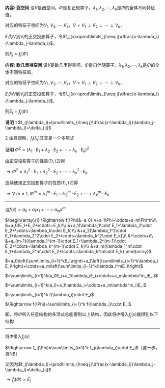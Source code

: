 **内容: 酉空间**
设$V$是酉空间，$\Phi$是复正规算子，$\lambda_1,\lambda_2,\cdots,\lambda_k$是$\Phi$的全体不同特征值，

对应的特征子空间为$V_1,V_2,\cdots,V_k$，$V=V_1\perp V_2\perp\cdots\perp V_k$，

$E_i$为$V$到$V_i$的正交投影算子，令$f_j(x)=\prod\limits_{i\neq j}\dfrac{x-\lambda_i}{\lambda_j-\lambda_i}$，

则$E_j=f_j(\Phi)$

**内容: 欧几里得空间**
设$V$是欧几里得空间，$\Phi$是自伴随算子，$\lambda_1,\lambda_2,\cdots,\lambda_k$是$\Phi$的全体不同特征值，

对应的特征子空间为$V_1,V_2,\cdots,V_k$，$V=V_1\perp V_2\perp\cdots\perp V_k$，

$E_i$为$V$到$V_i$的正交投影算子，令$f_j(x)=\prod\limits_{i\neq j}\dfrac{x-\lambda_i}{\lambda_j-\lambda_i}$，

则$E_j=f_j(\Phi)$

**说明**
1 $f_j(\lambda_i)=\prod\limits_{i\neq j}\dfrac{x-\lambda_i}{\lambda_j-\lambda_i}=\delta_{ij}$

2 注意观察，$f_j(\lambda_i)$其实是一个多项式

**证明**
$\Phi^2=(\lambda_1\cdot E_1+\lambda_2\cdot E_2+\cdots+\lambda_k\cdot E_k)^2$

由正交投影算子的性质$(1),(2)$得

$\Rightarrow\Phi^2=\lambda_1^2\cdot E_1+\lambda_2^2\cdot E_2+\cdots+\lambda_k^2\cdot E_k$

连续使用正交投影算子的性质$(1),(2)$得

$\Rightarrow\forall\ m\geq1,\ \Phi^m=\lambda_1^m\cdot E_1+\lambda_2^m\cdot E_2+\cdots+\lambda_k^m\cdot E_k$

---

设$f(x)=a_0+a_1x_1+\cdots+a_mx^m$

$\begin{array}{l}
\Rightarrow f(\Phi)&=a_0I_V+a_1\Phi+\cdots+a_m\Phi^m\\\ 
&=a_0(E_1+E_2+\cdots+E_k)\\\ 
&+a_1(\lambda_1\cdot E_1+\lambda_2\cdot E_2+\cdots+\lambda_k\cdot E_k)\\\ 
&+a_2(\lambda_1^2\cdot E_1+\lambda_2^2\cdot E_2+\cdots+\lambda_k^2\cdot E_k)\\\ 
&+\cdots+\\\ 
&+a_{m-1}(\lambda_1^{m-1}\cdot E_1+\lambda_2^{m-1}\cdot E_2+\cdots+\lambda_k^{m-1}\cdot E_k)\\\ 
&+a_m(\lambda_1^m\cdot E_1+\lambda_2^m\cdot E_2+\cdots+\lambda_k^m\cdot E_k)
\end{array}$

$=a_0\left(\sum\limits_{i=1}^kE_i\right)+a_1\left(\sum\limits_{i=1}^k\lambda_iE_i\right)+\cdots+a_m\left(\sum\limits_{i=1}^k\lambda_i^mE_i\right)$

$=\sum\limits_{i=1}^k(a_0E_i+a_1\lambda_iE_i+\cdots+a_m\lambda^m_iE_i)$

$=\sum\limits_{i=1}^k(a_0+a_1\lambda_i+\cdots+a_m\lambda^m_i)E_i$

$=\sum\limits_{i=1}^k f(\lambda_i)\cdot E_i$

$\Rightarrow f(\Phi)=\sum\limits_{i=1}^k f(\lambda_i)\cdot E_i$

即，将$\Phi$带入任意结构的多项式总能得到以上结构，因此将$\Phi$带入$f_j(x)$就得到以下结构

---

将$\Phi$带入$f_j(x)$

$\Rightarrow f_j(\Phi)=\sum\limits_{i=1}^k f_j(\lambda_i)\cdot E_j$（这一步，真NB）

又因为$f_j(\lambda_i)=\prod\limits_{i\neq j}\dfrac{x-\lambda_i}{\lambda_j-\lambda_i}=\delta_{ij}$

$\Rightarrow f_j(\Phi)=E_j$
